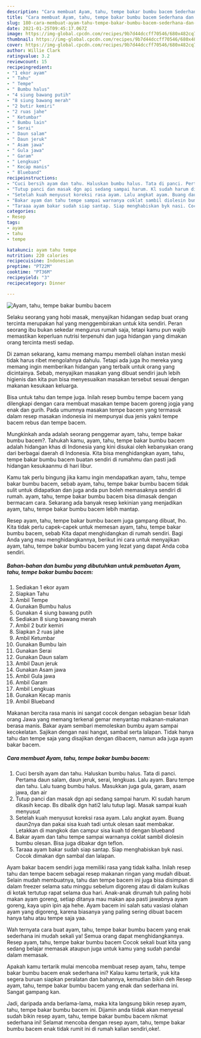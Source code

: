 ```yaml
---
description: "Cara membuat Ayam, tahu, tempe bakar bumbu bacem Sederhana dan Mudah Dibuat"
title: "Cara membuat Ayam, tahu, tempe bakar bumbu bacem Sederhana dan Mudah Dibuat"
slug: 180-cara-membuat-ayam-tahu-tempe-bakar-bumbu-bacem-sederhana-dan-mudah-dibuat
date: 2021-01-25T09:45:17.067Z
image: https://img-global.cpcdn.com/recipes/9b7d44dccff70546/680x482cq70/ayam-tahu-tempe-bakar-bumbu-bacem-foto-resep-utama.jpg
thumbnail: https://img-global.cpcdn.com/recipes/9b7d44dccff70546/680x482cq70/ayam-tahu-tempe-bakar-bumbu-bacem-foto-resep-utama.jpg
cover: https://img-global.cpcdn.com/recipes/9b7d44dccff70546/680x482cq70/ayam-tahu-tempe-bakar-bumbu-bacem-foto-resep-utama.jpg
author: Willie Clark
ratingvalue: 3.2
reviewcount: 15
recipeingredient:
- "1 ekor ayam"
- " Tahu"
- " Tempe"
- " Bumbu halus"
- "4 siung bawang putih"
- "8 siung bawang merah"
- "2 butir kemiri"
- "2 ruas jahe"
- " Ketumbar"
- " Bumbu lain"
- " Serai"
- " Daun salam"
- " Daun jeruk"
- " Asam jawa"
- " Gula jawa"
- " Garam"
- " Lengkuas"
- " Kecap manis"
- " Blueband"
recipeinstructions:
- "Cuci bersih ayam dan tahu. Haluskan bumbu halus. Tata di panci. Pertama daun salam, daun jeruk, serai, lengkuas. Lalu ayam. Baru tempe dan tahu. Lalu tuang bumbu halus. Masukkan juga gula, garam, asam jawa, dan air"
- "Tutup panci dan masak dgn api sedang sampai harum. Kl sudah harum dikasih kecap. Bs dibalik dgn hati2 lalu tutup lagi. Masak sampai kuah menyusut"
- "Setelah kuah menyusut koreksi rasa ayam. Lalu angkat ayam. Buang daun2nya dan pakai sisa kuah tadi untuk olesan saat membakar. Letakkan di mangkok dan campur sisa kuah td dengan blueband"
- "Bakar ayam dan tahu tempe sampai warnanya coklat sambil diolesin bumbu olesan. Bisa juga dibakar dgn teflon."
- "Taraaa ayam bakar sudah siap santap. Siap menghabiskan byk nasi. Cocok dimakan dgn sambal dan lalapan."
categories:
- Resep
tags:
- ayam
- tahu
- tempe

katakunci: ayam tahu tempe 
nutrition: 220 calories
recipecuisine: Indonesian
preptime: "PT22M"
cooktime: "PT36M"
recipeyield: "3"
recipecategory: Dinner

---
```



![Ayam, tahu, tempe bakar bumbu bacem](https://img-global.cpcdn.com/recipes/9b7d44dccff70546/680x482cq70/ayam-tahu-tempe-bakar-bumbu-bacem-foto-resep-utama.jpg)

Selaku seorang yang hobi masak, menyajikan hidangan sedap buat orang tercinta merupakan hal yang menggembirakan untuk kita sendiri. Peran seorang ibu bukan sekedar mengurus rumah saja, tetapi kamu pun wajib memastikan keperluan nutrisi terpenuhi dan juga hidangan yang dimakan orang tercinta mesti sedap.

Di zaman  sekarang, kamu memang mampu membeli olahan instan meski tidak harus ribet mengolahnya dahulu. Tetapi ada juga lho mereka yang memang ingin memberikan hidangan yang terbaik untuk orang yang dicintainya. Sebab, menyajikan masakan yang dibuat sendiri jauh lebih higienis dan kita pun bisa menyesuaikan masakan tersebut sesuai dengan makanan kesukaan keluarga. 

Bisa untuk tahu dan tempe juga. Inilah resep bumbu tempe bacem yang dilengkapi dengan cara membuat masakan tempe bacem goreng jogja yang enak dan gurih. Pada umumnya masakan tempe bacem yang termasuk dalam resep masakan indonesia ini mempunyai dua jenis yakni tempe bacem rebus dan tempe bacem.

Mungkinkah anda adalah seorang penggemar ayam, tahu, tempe bakar bumbu bacem?. Tahukah kamu, ayam, tahu, tempe bakar bumbu bacem adalah hidangan khas di Indonesia yang kini disukai oleh kebanyakan orang dari berbagai daerah di Indonesia. Kita bisa menghidangkan ayam, tahu, tempe bakar bumbu bacem buatan sendiri di rumahmu dan pasti jadi hidangan kesukaanmu di hari libur.

Kamu tak perlu bingung jika kamu ingin mendapatkan ayam, tahu, tempe bakar bumbu bacem, sebab ayam, tahu, tempe bakar bumbu bacem tidak sulit untuk didapatkan dan juga anda pun boleh memasaknya sendiri di rumah. ayam, tahu, tempe bakar bumbu bacem bisa dimasak dengan bermacam cara. Sekarang ada banyak resep kekinian yang menjadikan ayam, tahu, tempe bakar bumbu bacem lebih mantap.

Resep ayam, tahu, tempe bakar bumbu bacem juga gampang dibuat, lho. Kita tidak perlu capek-capek untuk memesan ayam, tahu, tempe bakar bumbu bacem, sebab Kita dapat menghidangkan di rumah sendiri. Bagi Anda yang mau menghidangkannya, berikut ini cara untuk menyajikan ayam, tahu, tempe bakar bumbu bacem yang lezat yang dapat Anda coba sendiri.

<!--inarticleads1-->

##### Bahan-bahan dan bumbu yang dibutuhkan untuk pembuatan Ayam, tahu, tempe bakar bumbu bacem:

1. Sediakan 1 ekor ayam
1. Siapkan  Tahu
1. Ambil  Tempe
1. Gunakan  Bumbu halus
1. Gunakan 4 siung bawang putih
1. Sediakan 8 siung bawang merah
1. Ambil 2 butir kemiri
1. Siapkan 2 ruas jahe
1. Ambil  Ketumbar
1. Gunakan  Bumbu lain
1. Gunakan  Serai
1. Gunakan  Daun salam
1. Ambil  Daun jeruk
1. Gunakan  Asam jawa
1. Ambil  Gula jawa
1. Ambil  Garam
1. Ambil  Lengkuas
1. Gunakan  Kecap manis
1. Ambil  Blueband


Makanan bercita rasa manis ini sangat cocok dengan sebagian besar lidah orang Jawa yang memang terkenal gemar menyantap makanan-makanan berasa manis. Bakar ayam sembari memoleskan bumbu ayam sampai kecokelatan. Sajikan dengan nasi hangat, sambal serta lalapan. Tidak hanya tahu dan tempe saja yang disajikan dengan dibacem, namun ada juga ayam bakar bacem. 

<!--inarticleads2-->

##### Cara membuat Ayam, tahu, tempe bakar bumbu bacem:

1. Cuci bersih ayam dan tahu. Haluskan bumbu halus. Tata di panci. Pertama daun salam, daun jeruk, serai, lengkuas. Lalu ayam. Baru tempe dan tahu. Lalu tuang bumbu halus. Masukkan juga gula, garam, asam jawa, dan air
1. Tutup panci dan masak dgn api sedang sampai harum. Kl sudah harum dikasih kecap. Bs dibalik dgn hati2 lalu tutup lagi. Masak sampai kuah menyusut
1. Setelah kuah menyusut koreksi rasa ayam. Lalu angkat ayam. Buang daun2nya dan pakai sisa kuah tadi untuk olesan saat membakar. Letakkan di mangkok dan campur sisa kuah td dengan blueband
1. Bakar ayam dan tahu tempe sampai warnanya coklat sambil diolesin bumbu olesan. Bisa juga dibakar dgn teflon.
1. Taraaa ayam bakar sudah siap santap. Siap menghabiskan byk nasi. Cocok dimakan dgn sambal dan lalapan.


Ayam bakar bacem sendiri juga memiliki rasa yang tidak kalha. Inilah resep tahu dan tempe bacem sebagai resep makanan ringan yang mudah dibuat. Selain mudah membuatnya, tahu dan tempe bacem ini juga bisa disimpan di dalam freezer selama satu minggu sebelum digoreng atau di dalam kulkas di kotak tertutup rapat selama dua hari. Anak-anak dirumah tuh paling hobi makan ayam goreng, setiap ditanya mau makan apa pasti jawabnya ayam goreng, kaya upin ipin aja hehe. Ayam bacem ini salah satu vasiasi olahan ayam yang digoreng, karena biasanya yang paling sering dibuat bacem hanya tahu atau tempe saja yaa. 

Wah ternyata cara buat ayam, tahu, tempe bakar bumbu bacem yang enak sederhana ini mudah sekali ya! Semua orang dapat menghidangkannya. Resep ayam, tahu, tempe bakar bumbu bacem Cocok sekali buat kita yang sedang belajar memasak ataupun juga untuk kamu yang sudah pandai dalam memasak.

Apakah kamu tertarik mulai mencoba membuat resep ayam, tahu, tempe bakar bumbu bacem enak sederhana ini? Kalau kamu tertarik, yuk kita segera buruan siapkan peralatan dan bahannya, kemudian bikin deh Resep ayam, tahu, tempe bakar bumbu bacem yang enak dan sederhana ini. Sangat gampang kan. 

Jadi, daripada anda berlama-lama, maka kita langsung bikin resep ayam, tahu, tempe bakar bumbu bacem ini. Dijamin anda tiidak akan menyesal sudah bikin resep ayam, tahu, tempe bakar bumbu bacem nikmat sederhana ini! Selamat mencoba dengan resep ayam, tahu, tempe bakar bumbu bacem enak tidak rumit ini di rumah kalian sendiri,oke!.

